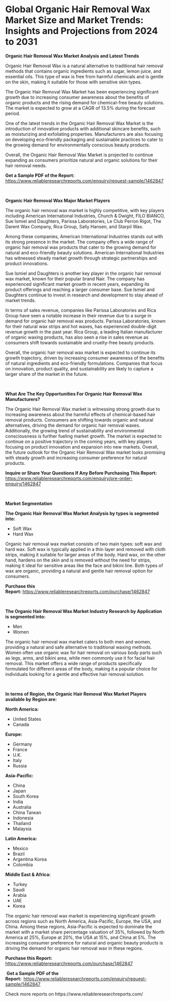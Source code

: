 <p><h1>Global Organic Hair Removal Wax Market Size and Market Trends: Insights and Projections from 2024 to 2031</h1></p><p><strong>Organic Hair Removal Wax Market Analysis and Latest Trends</strong></p>
<p><p>Organic Hair Removal Wax is a natural alternative to traditional hair removal methods that contains organic ingredients such as sugar, lemon juice, and essential oils. This type of wax is free from harmful chemicals and is gentle on the skin, making it suitable for those with sensitive skin types.</p><p>The Organic Hair Removal Wax Market has been experiencing significant growth due to increasing consumer awareness about the benefits of organic products and the rising demand for chemical-free beauty solutions. The market is expected to grow at a CAGR of 13.5% during the forecast period.</p><p>One of the latest trends in the Organic Hair Removal Wax Market is the introduction of innovative products with additional skincare benefits, such as moisturizing and exfoliating properties. Manufacturers are also focusing on developing eco-friendly packaging and sustainable practices to cater to the growing demand for environmentally conscious beauty products.</p><p>Overall, the Organic Hair Removal Wax Market is projected to continue expanding as consumers prioritize natural and organic solutions for their hair removal needs.</p></p>
<p><strong>Get a Sample PDF of the Report:&nbsp;</strong> <a href="https://www.reliableresearchreports.com/enquiry/request-sample/1462847">https://www.reliableresearchreports.com/enquiry/request-sample/1462847</a></p>
<p>&nbsp;</p>
<p><strong>Organic Hair Removal Wax Major Market Players</strong></p>
<p><p>The organic hair removal wax market is highly competitive, with key players including American International Industries, Church & Dwight, FILO BIANCO, Sue Ismiel and Daughters, Parissa Laboratories, Le Club Perron Rigot, The Darent Wax Company, Rica Group, Sally Hansen, and Starpil Wax. </p><p>Among these companies, American International Industries stands out with its strong presence in the market. The company offers a wide range of organic hair removal wax products that cater to the growing demand for natural and eco-friendly beauty solutions. American International Industries has witnessed steady market growth through strategic partnerships and product innovations. </p><p>Sue Ismiel and Daughters is another key player in the organic hair removal wax market, known for their popular brand Nair. The company has experienced significant market growth in recent years, expanding its product offerings and reaching a larger consumer base. Sue Ismiel and Daughters continue to invest in research and development to stay ahead of market trends.</p><p>In terms of sales revenue, companies like Parissa Laboratories and Rica Group have seen a notable increase in their revenue due to a surge in demand for organic hair removal wax products. Parissa Laboratories, known for their natural wax strips and hot waxes, has experienced double-digit revenue growth in the past year. Rica Group, a leading Italian manufacturer of organic waxing products, has also seen a rise in sales revenue as consumers shift towards sustainable and cruelty-free beauty products.</p><p>Overall, the organic hair removal wax market is expected to continue its growth trajectory, driven by increasing consumer awareness of the benefits of natural ingredients and eco-friendly formulations. Companies that focus on innovation, product quality, and sustainability are likely to capture a larger share of the market in the future.</p></p>
<p>&nbsp;</p>
<p><strong>What Are The Key Opportunities For Organic Hair Removal Wax Manufacturers?</strong></p>
<p><p>The Organic Hair Removal Wax market is witnessing strong growth due to increasing awareness about the harmful effects of chemical-based hair removal products. Consumers are shifting towards organic and natural alternatives, driving the demand for organic hair removal waxes. Additionally, the growing trend of sustainability and environmental consciousness is further fueling market growth. The market is expected to continue on a positive trajectory in the coming years, with key players focusing on product innovation and expansion into new markets. Overall, the future outlook for the Organic Hair Removal Wax market looks promising with steady growth and increasing consumer preference for natural products.</p></p>
<p><strong>Inquire or Share Your Questions If Any Before Purchasing This Report:</strong> <a href="https://www.reliableresearchreports.com/enquiry/pre-order-enquiry/1462847">https://www.reliableresearchreports.com/enquiry/pre-order-enquiry/1462847</a></p>
<p>&nbsp;</p>
<p><strong>Market Segmentation</strong></p>
<p><strong>The Organic Hair Removal Wax Market Analysis by types is segmented into:</strong></p>
<p><ul><li>Soft Wax</li><li>Hard Wax</li></ul></p>
<p><p>Organic hair removal wax market consists of two main types: soft wax and hard wax. Soft wax is typically applied in a thin layer and removed with cloth strips, making it suitable for larger areas of the body. Hard wax, on the other hand, hardens on the skin and is removed without the need for strips, making it ideal for sensitive areas like the face and bikini line. Both types of wax are organic, providing a natural and gentle hair removal option for consumers.</p></p>
<p><strong>Purchase this Report:&nbsp;</strong><a href="https://www.reliableresearchreports.com/purchase/1462847">https://www.reliableresearchreports.com/purchase/1462847</a></p>
<p>&nbsp;</p>
<p><strong>The Organic Hair Removal Wax Market Industry Research by Application is segmented into:</strong></p>
<p><ul><li>Men</li><li>Women</li></ul></p>
<p><p>The organic hair removal wax market caters to both men and women, providing a natural and safe alternative to traditional waxing methods. Women often use organic wax for hair removal on various body parts such as legs, arms, and bikini area, while men commonly use it for facial hair removal. This market offers a wide range of products specifically formulated for different areas of the body, making it a popular choice for individuals looking for a gentle and effective hair removal solution.</p></p>
<p>&nbsp;</p>
<p><strong>In terms of Region, the Organic Hair Removal Wax Market Players available by Region are:</strong></p>
<p>
    <p> <strong> North America: </strong>
        <ul>
            <li>United States</li>
            <li>Canada</li>
        </ul>
        </p> 
    <p> <strong> Europe: </strong>
        <ul>
            <li>Germany</li>
            <li>France</li>
            <li>U.K.</li>
            <li>Italy</li>
            <li>Russia</li>
        </ul>
        </p> 
    <p> <strong> Asia-Pacific: </strong>
        <ul>
            <li>China</li>
            <li>Japan</li>
            <li>South Korea</li>
            <li>India</li>
            <li>Australia</li>
            <li>China Taiwan</li>
            <li>Indonesia</li>
            <li>Thailand</li>
            <li>Malaysia</li>
        </ul>
        </p> 
    <p> <strong> Latin America: </strong>
        <ul>
            <li>Mexico</li>
            <li>Brazil</li>
            <li>Argentina Korea</li>
            <li>Colombia</li>
        </ul>
        </p> 
    <p> <strong> Middle East & Africa: </strong>
        <ul>
            <li>Turkey</li>
            <li>Saudi</li>
            <li>Arabia</li>
            <li>UAE</li>
            <li>Korea</li>
        </ul>
    </p>
    </p>
<p><p>The organic hair removal wax market is experiencing significant growth across regions such as North America, Asia-Pacific, Europe, the USA, and China. Among these regions, Asia-Pacific is expected to dominate the market with a market share percentage valuation of 35%, followed by North America at 25%, Europe at 20%, the USA at 15%, and China at 5%. The increasing consumer preference for natural and organic beauty products is driving the demand for organic hair removal wax in these regions.</p></p>
<p><strong>Purchase this Report: </strong><a href="https://www.reliableresearchreports.com/purchase/1462847">https://www.reliableresearchreports.com/purchase/1462847</a></p>
<p>&nbsp;<strong>Get a Sample PDF of the Report:&nbsp;&nbsp;</strong><a href="https://www.reliableresearchreports.com/enquiry/request-sample/1462847">https://www.reliableresearchreports.com/enquiry/request-sample/1462847</a></p>
<p><strong></strong></p>
<p>Check more reports on https://www.reliableresearchreports.com/</p>